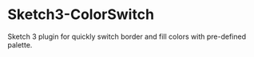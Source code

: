 # Sketch3-ColorSwitch
Sketch 3 plugin for quickly switch border and fill colors with pre-defined palette.
